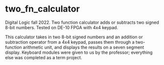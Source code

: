 # two_fn_calculator
Digital Logic fall 2022. Two function calculator adds or subtracts two signed 8-bit numbers. Tested on DE-10 FPGA with 4x4 keypad. 

This calculator takes in two 8-bit signed numbers and an addition or subtraction operator from a 4x4 keypad, passes them through a two-function arithmetic unit, and displays the results on a seven segment display. Keyboard modules were given to us by the professor; everything else was completed as a term project. 
